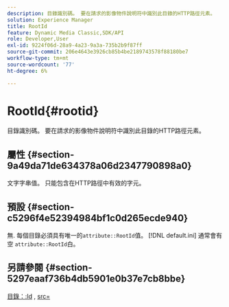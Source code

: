```yaml
---
description: 目錄識別碼。 要在請求的影像物件說明符中識別此目錄的HTTP路徑元素。
solution: Experience Manager
title: RootId
feature: Dynamic Media Classic,SDK/API
role: Developer,User
exl-id: 9224f06d-28a9-4a23-9a3a-735b2b9f87ff
source-git-commit: 206e4643e3926cb85b4be2189743578f88180be7
workflow-type: tm+mt
source-wordcount: '77'
ht-degree: 6%

---
```


# RootId{#rootid}

目錄識別碼。 要在請求的影像物件說明符中識別此目錄的HTTP路徑元素。

## 屬性 {#section-9a49da71de634378a06d2347790898a0}

文字字串值。 只能包含在HTTP路徑中有效的字元。

## 預設 {#section-c5296f4e52394984bf1c0d265ecde940}

無. 每個目錄必須具有唯一的`attribute::RootId`值。 [!DNL default.ini] 通常會有空 `attribute::RootId`白。

## 另請參閱 {#section-5297eaaf736b4db5901e0b37e7cb8bbe}

[目錄：:Id](/help/aem-is-ir-api/is-api/image-catalog/image-serving-api-ref/c-image-catalog-reference/c-image-svg-data-reference/c-image-data-reference/r-id-cat.md) ,  [src=](../../../../../is-api/http-ref/image-serving-api-ref/c-http-protocol-reference/c-command-reference/r-src.md#reference-f6506637778c4c69bf106a7924a91ab1)
